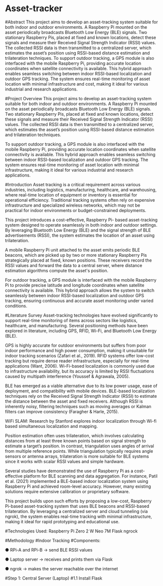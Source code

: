 # Asset-tracker
#Abstract
This project aims to develop an asset-tracking system suitable for both indoor and outdoor environments. A Raspberry Pi mounted on the asset periodically broadcasts Bluetooth Low Energy (BLE) signals. Two stationary Raspberry Pis, placed at fixed and known locations, detect these signals and measure their Received Signal Strength Indicator (RSSI) values. The collected RSSI data is then transmitted to a centralized server, which estimates the asset’s position using RSSI-based distance estimation and trilateration techniques. To support outdoor tracking, a GPS module is also interfaced with the mobile Raspberry Pi, providing accurate location coordinates when satellite connectivity is available. This hybrid approach enables seamless switching between indoor RSSI-based localization and outdoor GPS tracking. The system ensures real-time monitoring of asset location with minimal infrastructure and cost, making it ideal for various industrial and research applications.


#Project Overview
This project aims to develop an asset-tracking system suitable for both indoor and outdoor environments. A Raspberry Pi mounted on the asset periodically broadcasts Bluetooth Low Energy (BLE) signals. Two stationary Raspberry Pis, placed at fixed and known locations, detect these signals and measure their Received Signal Strength Indicator (RSSI) values. The collected RSSI data is then transmitted to a centralized server, which estimates the asset’s position using RSSI-based distance estimation and trilateration techniques.

To support outdoor tracking, a GPS module is also interfaced with the mobile Raspberry Pi, providing accurate location coordinates when satellite connectivity is available. This hybrid approach enables seamless switching between indoor RSSI-based localization and outdoor GPS tracking. The system ensures real-time monitoring of asset location with minimal infrastructure, making it ideal for various industrial and research applications.


#Introduction
Asset tracking is a critical requirement across various industries, including logistics, manufacturing, healthcare, and warehousing, where real-time location of equipment or inventory is essential for operational efficiency. Traditional tracking systems often rely on expensive infrastructure and specialized wireless networks, which may not be practical for indoor environments or budget-constrained deployments.

This project introduces a cost-effective, Raspberry Pi- based asset-tracking system designed to operate seamlessly in both indoor and outdoor settings. By leveraging Bluetooth Low Energy (BLE) and the signal strength of BLE advertisements (RSSI), the system estimates the location of an asset using trilateration.

A mobile Raspberry Pi unit attached to the asset emits periodic BLE beacons, which are picked up by two or more stationary Raspberry Pis strategically placed at fixed, known positions. These receivers record the RSSI values and forward the data to a central server, where distance estimation algorithms compute the asset's position.

For outdoor tracking, a GPS module is interfaced with the mobile Raspberry Pi to provide precise latitude and longitude coordinates when satellite connectivity is available. This hybrid approach allows the system to switch seamlessly between indoor RSSI-based localization and outdoor GPS tracking, ensuring continuous and accurate asset monitoring under varied conditions.


#Literature Survey
Asset-tracking technologies have evolved significantly to support real-time monitoring of items across sectors like logistics, healthcare, and manufacturing. Several positioning methods have been explored in literature, including GPS, RFID, Wi-Fi, and Bluetooth Low Energy (BLE).

GPS is highly accurate for outdoor environments but suffers from poor indoor performance and high power consumption, making it unsuitable for indoor tracking scenarios (Zafari et al., 2019). RFID systems offer low-cost tracking but require dense reader infrastructure, especially for real-time applications (Want, 2006). Wi-Fi-based localization is commonly used due to infrastructure availability, but its accuracy is limited by RSSI fluctuations caused by multipath interference (Youssef & Agrawala, 2005).

BLE has emerged as a viable alternative due to its low power usage, ease of deployment, and compatibility with mobile devices. BLE-based localization techniques rely on the Received Signal Strength Indicator (RSSI) to estimate the distance between the asset and fixed receivers. Although RSSI is inherently noisy, filtering techniques such as moving averages or Kalman filters can improve consistency (Faragher & Harle, 2015).

WiFi SLAM: Research by Stanford explores indoor localization through Wi-fi based simultaneous localization and mapping.

Position estimation often uses trilateration, which involves calculating distances from at least three known points based on signal strength to estimate a target’s position. In contrast, triangulation uses angles of arrival from multiple reference points. While triangulation typically requires angle sensors or antenna arrays, trilateration is more suitable for BLE systems since it works with scalar RSSI values and simple hardware.

Several studies have demonstrated the use of Raspberry Pi as a cost-effective platform for BLE scanning and data aggregation. For instance, Patil et al. (2021) implemented a BLE-based indoor localization system using Raspberry Pi and achieved room-level accuracy. However, many existing solutions require extensive calibration or proprietary software.

This project builds upon such efforts by proposing a low-cost, Raspberry Pi-based asset-tracking system that uses BLE beacons and RSSI-based trilateration. By leveraging a centralized server and cloud tunneling (via ngrok), the system enables real-time tracking with minimal infrastructure, making it ideal for rapid prototyping and educational use.


#Technologies Used:
Raspberry Pi Zero 2 W
Neo 7M
Flask
ngrock


#Methodology
#Indoor Tracking
#Components:

● RPi-A and RPi-B → send BLE RSSI values

● Laptop server → receives and prints them via Flask

● ngrok → makes the server reachable over the internet

#Step 1: Central Server (Laptop)
#1.1 Install Flask
